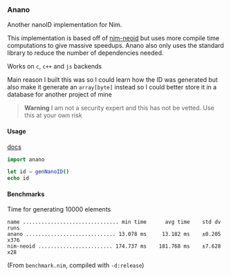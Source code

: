 ### Anano
Another nanoID implementation for Nim.

This implementation is based off of [nim-neoid](https://github.com/theAkito/nim-neoid) but uses 
more compile time computations to give massive speedups. Anano also only uses the standard library
to reduce the number of dependencies needed.

Works on `c`, `c++` and `js` backends

Main reason I built this was so I could learn how the ID was generated but also make it generate
an `array[byte]` instead so I could better store it in a database for another project of mine

> **Warning**
> I am not a security expert and this has not be vetted. Use this at your own risk

#### Usage
[docs](https://tempdocs.netlify.app/anano/stable/anano.html)

```nim
import anano

let id = genNanoID()
echo id
```

#### Benchmarks

Time for generating $10000$ elements

```
name ............................... min time      avg time    std dv   runs
anano ............................. 13.078 ms     13.182 ms    ±0.205   x376
nim-neoid ........................ 174.737 ms    181.768 ms    ±7.628    x28
```
(From `benchmark.nim`, compiled with `-d:release`)

